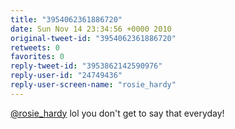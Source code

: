 ```yaml
---
title: "3954062361886720"
date: Sun Nov 14 23:34:56 +0000 2010
original-tweet-id: "3954062361886720"
retweets: 0
favorites: 0
reply-tweet-id: "3953862142590976"
reply-user-id: "24749436"
reply-user-screen-name: "rosie_hardy"
---
```

<a href="https://twitter.com/rosie_hardy">@rosie_hardy</a> lol you don't get to say that everyday!
